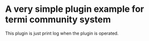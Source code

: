 # A very simple plugin example for termi community system

This plugin is just print log when the plugin is operated.